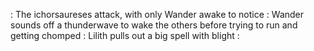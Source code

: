 : The ichorsaureses attack, with only Wander awake to notice
	: Wander sounds off a thunderwave to wake the others before trying to run and getting chomped
: Lilith pulls out a big spell with blight
: 